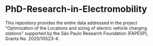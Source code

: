 # PhD-Research-in-Electromobility
This repository provides the entire data addressed in the project "Optimization of the Locations and sizing of electric vehicle charging stations" supported by the São Paulo Research Foundation (FAPESP), Grants No. 2020/10523-4.
